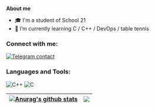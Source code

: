 
**About me**

- 🎓 I'm a student of School 21
- 🏓 I’m currently learning C / C++ / DevOps / table tennis

### Connect with me:
[![Telegram contact][telegram_badge]][telegram_link]

### Languages and Tools:
![C++](https://img.shields.io/badge/C%2B%2B-00599C?style=for-the-badge&logo=C%2B%2B&logoColor=white)
![C](https://img.shields.io/badge/C-A8B9CC?style=for-the-badge&logo=c&logoColor=white)


| <a href="https://github.com/konovalovtim/github-readme-stats"><img align="center" src="https://github-readme-stats.vercel.app/api?username=konovalovtim&show_icons=true&include_all_commits=true&theme=buefy&hide_border=true" alt="Anurag's github stats" /></a> | <a href="https://github.com/konovalovtim/github-readme-stats"><img align="center" src="https://github-readme-stats.vercel.app/api/top-langs/?username=konovalovtim&layout=compact&theme=buefy&hide_border=true" /></a> |
| ------------- | ------------- |

[telegram_link]: https://t.me/KonovalovTim
[telegram_badge]: https://img.shields.io/badge/Telegram-2CA5E0?style=for-the-badge&logo=telegram&logoColor=white "Telegram contact"

